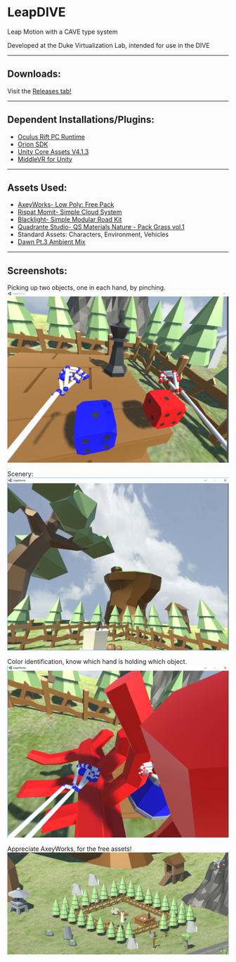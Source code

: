 # LeapDIVE
Leap Motion with a CAVE type system

Developed at the Duke Virtualization Lab, intended for use in the DIVE

---
## Downloads:
Visit the [Releases tab!](https://github.com/PianoBin/LeapDIVE/releases)

---
## Dependent Installations/Plugins:
* [Oculus Rift PC Runtime](https://www3.oculus.com/en-us/setup/)
* [Orion SDK](https://developer.leapmotion.com/get-started)
* [Unity Core Assets V4.1.3](https://developer.leapmotion.com/unity)
* [MiddleVR for Unity](http://www.middlevr.com/middlevr-for-unity/)

---
## Assets Used:
* [AxeyWorks- Low Poly: Free Pack](https://www.assetstore.unity3d.com/en/#!/content/58821)
* [Rispat Momit- Simple Cloud System](https://www.assetstore.unity3d.com/en/#!/content/6715)
* [Blacklight- Simple Modular Road Kit](https://www.assetstore.unity3d.com/en/#!/content/66152)
* [Quadrante Studio- QS Materials Nature - Pack Grass vol.1](https://www.assetstore.unity3d.com/en/#!/content/21113)
* Standard Assets: Characters, Environment, Vehicles 
* [Dawn Pt.3 Ambient Mix](https://soundcloud.com/mrsuicidesheep/dawn-pt-3-an-ambient-mix)


---
## Screenshots:

Picking up two objects, one in each hand, by pinching.
![Picking up two objects, one in each hand, by pinching.](https://github.com/PianoBin/LeapDIVE/blob/master/Other/Demo.PNG)

Scenery:
![Scenery](https://github.com/PianoBin/LeapDIVE/blob/master/Other/Demo2.PNG)

Color identification, know which hand is holding which object.
![Color identification, know which hand is holding which object.](https://github.com/PianoBin/LeapDIVE/blob/master/Other/Demo3.PNG)

Appreciate AxeyWorks, for the free assets!
![Appreciate AxeyWorks, for the free assets!](https://github.com/PianoBin/LeapDIVE/blob/master/Other/Demo4.PNG)
